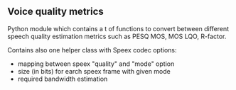 Voice quality metrics
-----------------------

Python module which contains a t of functions to convert between different
speech quality estimation metrics such as PESQ MOS, MOS LQO, R-factor.

Contains also one helper class with Speex codec options:
  - mapping between speex "quality" and "mode" option
  - size (in bits) for earch speex frame with given mode
  - required bandwidth estimation

